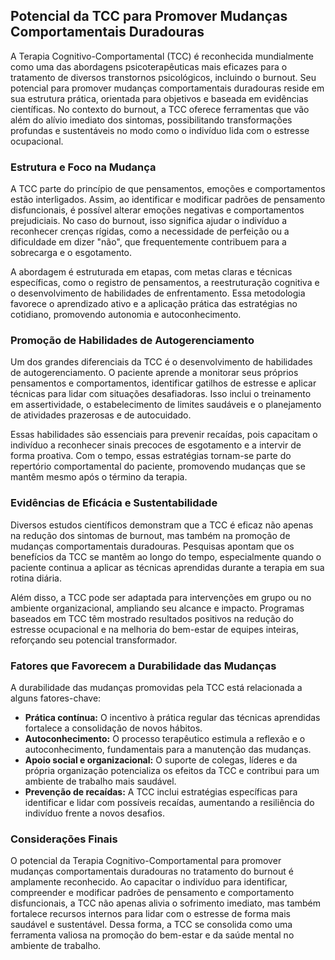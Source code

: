 
## Potencial da TCC para Promover Mudanças Comportamentais Duradouras

A Terapia Cognitivo-Comportamental (TCC) é reconhecida mundialmente como uma das abordagens psicoterapêuticas mais eficazes para o tratamento de diversos transtornos psicológicos, incluindo o burnout. Seu potencial para promover mudanças comportamentais duradouras reside em sua estrutura prática, orientada para objetivos e baseada em evidências científicas. No contexto do burnout, a TCC oferece ferramentas que vão além do alívio imediato dos sintomas, possibilitando transformações profundas e sustentáveis no modo como o indivíduo lida com o estresse ocupacional.

### Estrutura e Foco na Mudança

A TCC parte do princípio de que pensamentos, emoções e comportamentos estão interligados. Assim, ao identificar e modificar padrões de pensamento disfuncionais, é possível alterar emoções negativas e comportamentos prejudiciais. No caso do burnout, isso significa ajudar o indivíduo a reconhecer crenças rígidas, como a necessidade de perfeição ou a dificuldade em dizer "não", que frequentemente contribuem para a sobrecarga e o esgotamento.

A abordagem é estruturada em etapas, com metas claras e técnicas específicas, como o registro de pensamentos, a reestruturação cognitiva e o desenvolvimento de habilidades de enfrentamento. Essa metodologia favorece o aprendizado ativo e a aplicação prática das estratégias no cotidiano, promovendo autonomia e autoconhecimento.

### Promoção de Habilidades de Autogerenciamento

Um dos grandes diferenciais da TCC é o desenvolvimento de habilidades de autogerenciamento. O paciente aprende a monitorar seus próprios pensamentos e comportamentos, identificar gatilhos de estresse e aplicar técnicas para lidar com situações desafiadoras. Isso inclui o treinamento em assertividade, o estabelecimento de limites saudáveis e o planejamento de atividades prazerosas e de autocuidado.

Essas habilidades são essenciais para prevenir recaídas, pois capacitam o indivíduo a reconhecer sinais precoces de esgotamento e a intervir de forma proativa. Com o tempo, essas estratégias tornam-se parte do repertório comportamental do paciente, promovendo mudanças que se mantêm mesmo após o término da terapia.

### Evidências de Eficácia e Sustentabilidade

Diversos estudos científicos demonstram que a TCC é eficaz não apenas na redução dos sintomas de burnout, mas também na promoção de mudanças comportamentais duradouras. Pesquisas apontam que os benefícios da TCC se mantêm ao longo do tempo, especialmente quando o paciente continua a aplicar as técnicas aprendidas durante a terapia em sua rotina diária.

Além disso, a TCC pode ser adaptada para intervenções em grupo ou no ambiente organizacional, ampliando seu alcance e impacto. Programas baseados em TCC têm mostrado resultados positivos na redução do estresse ocupacional e na melhoria do bem-estar de equipes inteiras, reforçando seu potencial transformador.

### Fatores que Favorecem a Durabilidade das Mudanças

A durabilidade das mudanças promovidas pela TCC está relacionada a alguns fatores-chave:

- **Prática contínua:** O incentivo à prática regular das técnicas aprendidas fortalece a consolidação de novos hábitos.
- **Autoconhecimento:** O processo terapêutico estimula a reflexão e o autoconhecimento, fundamentais para a manutenção das mudanças.
- **Apoio social e organizacional:** O suporte de colegas, líderes e da própria organização potencializa os efeitos da TCC e contribui para um ambiente de trabalho mais saudável.
- **Prevenção de recaídas:** A TCC inclui estratégias específicas para identificar e lidar com possíveis recaídas, aumentando a resiliência do indivíduo frente a novos desafios.

### Considerações Finais

O potencial da Terapia Cognitivo-Comportamental para promover mudanças comportamentais duradouras no tratamento do burnout é amplamente reconhecido. Ao capacitar o indivíduo para identificar, compreender e modificar padrões de pensamento e comportamento disfuncionais, a TCC não apenas alivia o sofrimento imediato, mas também fortalece recursos internos para lidar com o estresse de forma mais saudável e sustentável. Dessa forma, a TCC se consolida como uma ferramenta valiosa na promoção do bem-estar e da saúde mental no ambiente de trabalho.
```
